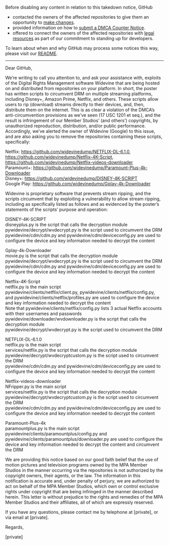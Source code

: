 Before disabling any content in relation to this takedown notice, GitHub
- contacted the owners of the affected repositories to give them an opportunity to [make changes](https://docs.github.com/en/github/site-policy/dmca-takedown-policy#a-how-does-this-actually-work).
- provided information on how to [submit a DMCA Counter Notice](https://docs.github.com/en/articles/guide-to-submitting-a-dmca-counter-notice).
- offered to connect the owners of the affected repositories with [legal resources](https://github.blog/2020-11-16-standing-up-for-developers-youtube-dl-is-back/#developer-defense-fund) as part of our commitment to standing up for developers.

To learn about when and why GitHub may process some notices this way, please visit our [README](https://github.com/github/dmca/blob/master/README.md#anatomy-of-a-takedown-notice).

---

Dear GitHub,

 

We’re writing to call you attention to, and ask your assistance with, exploits of the Digital Rights Management software Widevine that are being hosted on and distributed from repositories on your platform.  In short, the poster has written scripts to circumvent DRM on multiple streaming platforms, including Disney+, Amazon Prime, Netflix, and others.  These scripts allow users to rip (download) streams directly to their devices, and, then, distribute them on the internet.  This is as clear a violation of the DMCA’s anti-circumvention provisions as we’ve seen (17 USC 1201 et seq.), and the result is infringement of our Member Studios’ (and others’) copyrights, by unauthorized reproduction, distribution, and/or public performance.  Accordingly, we’ve alerted the owner of Widevine (Google) to this issue, and are also asking you to remove the repositories containing these scripts, specifically:

 

Netflix: https://github.com/widevinedump/NETFLIX-DL-6.1.0, https://github.com/widevinedump/Netflix-4K-Script, https://github.com/widevinedump/Netflix-videos-downloader  
Paramount+: https://github.com/widevinedump/Paramount-Plus-4k-Downloader  
Disney+: https://github.com/widevinedump/DISNEY-4K-SCRIPT  
Google Play: https://github.com/widevinedump/Gplay-4k-Downloader
 

Widevine is proprietary software that prevents stream ripping, and the scripts circumvent that by exploiting a vulnerability to allow stream ripping, including as specifically listed as follows and as evidenced by the poster’s statements of the scripts’ purpose and operation:


DISNEY-4K-SCRIPT  
disneyplus.py is the script that calls the decryption module  
pywidevine/decrypt/wvdecrypt.py is the script used to circumvent the DRM  
pywidevine/cdm/cdm.py and pywidevine/cdm/deviceconfig.py are used to configure the device and key information needed to decrypt the content

Gplay-4k-Downloader  
movie.py is the script that calls the decryption module  
pywidevine/decrypt/wvdecrypt.py is the script used to circumvent the DRM  
pywidevine/cdm/cdm.py and pywidevine/cdm/deviceconfig.py are used to configure the device and key information needed to decrypt the content

Netflix-4K-Script  
netflix.py is the main script  
pywidevine/clients/netflix/client.py, pywidevine/clients/netflix/config.py, and pywidevine/clients/netflix/profiles.py are used to configure the device and key information needed to decrypt the content  
Note that pywidevine/clients/netflix/config.py lists 3 actual Netflix accounts with their usernames and passwords  
pywidevine/downloader/wvdownloader.py is the script that calls the decryption module  
pywidevine/decrypt/wvdecrypt.py is the script used to circumvent the DRM

NETFLIX-DL-6.1.0  
netflix.py is the main script  
services/netflix.py is the script that calls the decryption module  
pywidevine/decrypt/wvdecryptcustom.py is the script used to circumvent the DRM  
pywidevine/cdm/cdm.py and pywidevine/cdm/deviceconfig.py are used to configure the device and key information needed to decrypt the content

Netflix-videos-downloader  
NFripper.py is the main script  
services/netflix.py is the script that calls the decryption module  
pywidevine/decrypt/wvdecryptcustom.py is the script used to circumvent the DRM  
pywidevine/cdm/cdm.py and pywidevine/cdm/deviceconfig.py are used to configure the device and key information needed to decrypt the content

Paramount-Plus-4k  
paramountplus.py is the main script  
pywidevine/clients/paramountplus/config.py and pywidevine/clients/paramountplus/downloader.py are used to configure the device and key information needed to decrypt the content and circumvent the DRM

 
We are providing this notice based on our good faith belief that the use of motion pictures and television programs owned by the MPA Member Studios in the manner occurring via the repositories is not authorized by the copyright owners, their agents, or the law.  The information in this notification is accurate and, under penalty of perjury, we are authorized to act on behalf of the MPA Member Studios, which own or control exclusive rights under copyright that are being infringed in the manner described herein.  This letter is without prejudice to the rights and remedies of the MPA Member Studios and their affiliates, all of which are expressly reserved. 


If you have any questions, please contact me by telephone at [private], or via email at [private].

 

Regards,

[private]
